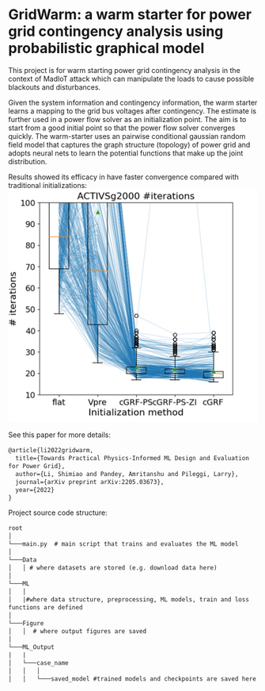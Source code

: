 # GridWarm: a warm starter for power grid contingency analysis using probabilistic graphical model

This project is for warm starting power grid contingency analysis in the context of MadIoT attack which can manipulate the loads to cause possible blackouts and disturbances. 

Given the system information and contingency information, the warm starter learns a mapping to the grid bus voltages after contingency. The estimate is further used in a power flow solver as an initialization point. The aim is to start from a good initial point so that the power flow solver converges quickly. The warm-starter uses an pairwise conditional gaussian random field model that captures the graph structure (topology) of power grid and adopts neural nets to learn the potential functions that make up the joint distribution. 

Results showed its efficacy in have faster convergence compared with traditional initializations:
![plot](./Figure/ACTIVSg2000MadIoT_val_IterationPlot.png)


See this paper for more details:
```
@article{li2022gridwarm,
  title={Towards Practical Physics-Informed ML Design and Evaluation for Power Grid},
  author={Li, Shimiao and Pandey, Amritanshu and Pileggi, Larry},
  journal={arXiv preprint arXiv:2205.03673},
  year={2022}
}
```

Project source code structure:
```
root
│   
└───main.py  # main script that trains and evaluates the ML model
│
└───Data
│   │ # where datasets are stored (e.g. download data here)
│
└───ML
│   │
│   |#where data structure, preprocessing, ML models, train and loss functions are defined 
│   
└───Figure
│   │  # where output figures are saved
│  
└───ML_Output
|   |
│   └───case_name
│   │   │
│   │   └───saved_model #trained models and checkpoints are saved here
```



